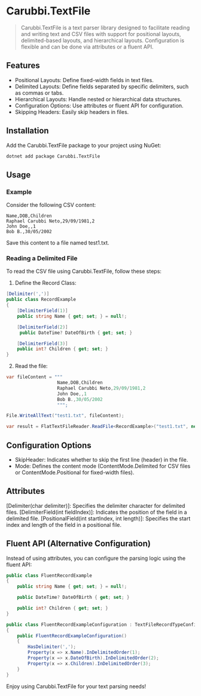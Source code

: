 # Carubbi.TextFile

> Carubbi.TextFile is a text parser library designed to facilitate reading and writing text and CSV files with support for
> positional layouts, delimited-based layouts, and hierarchical layouts.
> Configuration is flexible and can be done via attributes or a fluent API.

## Features
- Positional Layouts: Define fixed-width fields in text files.
- Delimited Layouts: Define fields separated by specific delimiters, such as commas or tabs.
- Hierarchical Layouts: Handle nested or hierarchical data structures.
- Configuration Options: Use attributes or fluent API for configuration.
- Skipping Headers: Easily skip headers in files.

## Installation
Add the Carubbi.TextFile package to your project using NuGet:

```bash
dotnet add package Carubbi.TextFile
```

## Usage

### Example
Consider the following CSV content:

```csv
Name,DOB,Children
Raphael Carubbi Neto,29/09/1981,2
John Doe,,1
Bob B.,30/05/2002
```

Save this content to a file named test1.txt.

### Reading a Delimited File
To read the CSV file using Carubbi.TextFile, follow these steps:

1. Define the Record Class:

```csharp
[Delimiter(',')]
public class RecordExample
{
    [DelimiterField(1)]
    public string Name { get; set; } = null!;

    [DelimiterField(2)]
     public DateTime? DateOfBirth { get; set; }

    [DelimiterField(3)]
    public int? Children { get; set; }
}
```

2. Read the file:
```csharp
var fileContent = """
                   Name,DOB,Children
                   Raphael Carubbi Neto,29/09/1981,2
                   John Doe,,1
                   Bob B.,30/05/2002
                   """;

File.WriteAllText("test1.txt", fileContent);

var result = FlatTextFileReader.ReadFile<RecordExample>("test1.txt", new ReadingOptions { SkipHeader = true, Mode = ContentMode.Delimited });
```

## Configuration Options
- SkipHeader: Indicates whether to skip the first line (header) in the file.
- Mode: Defines the content mode (ContentMode.Delimited for CSV files or ContentMode.Positional for fixed-width files).

## Attributes
[Delimiter(char delimiter)]: Specifies the delimiter character for delimited files.
[DelimiterField(int fieldIndex)]: Indicates the position of the field in a delimited file.
[PositionalField(int startIndex, int length)]: Specifies the start index and length of the field in a positional file.

## Fluent API (Alternative Configuration)
Instead of using attributes, you can configure the parsing logic using the fluent API:
```csharp
public class FluentRecordExample
{
    public string Name { get; set; } = null!;

    public DateTime? DateOfBirth { get; set; }

    public int? Children { get; set; }
}
```

```csharp
public class FluentRecordExampleConfiguration : TextFileRecordTypeConfiguration<FluentRecordExample>
{
    public FluentRecordExampleConfiguration()
    {
        HasDelimiter(',');
        Property(x => x.Name).InDelimitedOrder(1);
        Property(x => x.DateOfBirth).InDelimitedOrder(2);
        Property(x => x.Children).InDelimitedOrder(3);
    }
}
```

Enjoy using Carubbi.TextFile for your text parsing needs!
